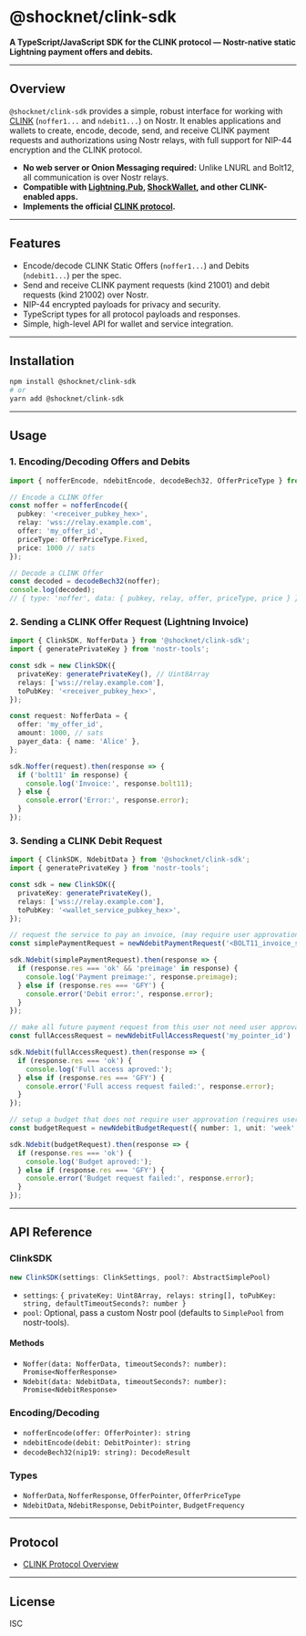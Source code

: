 # @shocknet/clink-sdk

**A TypeScript/JavaScript SDK for the CLINK protocol — Nostr-native static Lightning payment offers and debits.**

---

## Overview

`@shocknet/clink-sdk` provides a simple, robust interface for working with [CLINK](https://github.com/shocknet/CLINK/) (`noffer1...` and `ndebit1...`) on Nostr. It enables applications and wallets to create, encode, decode, send, and receive CLINK payment requests and authorizations using Nostr relays, with full support for NIP-44 encryption and the CLINK protocol.

- **No web server or Onion Messaging required:** Unlike LNURL and Bolt12, all communication is over Nostr relays.
- **Compatible with [Lightning.Pub](https://github.com/shocknet/Lightning.Pub), [ShockWallet](https://shockwallet.app), and other CLINK-enabled apps.**
- **Implements the official [CLINK protocol](https://github.com/shocknet/CLINK).**

---

## Features

- Encode/decode CLINK Static Offers (`noffer1...`) and Debits (`ndebit1...`) per the spec.
- Send and receive CLINK payment requests (kind 21001) and debit requests (kind 21002) over Nostr.
- NIP-44 encrypted payloads for privacy and security.
- TypeScript types for all protocol payloads and responses.
- Simple, high-level API for wallet and service integration.

---

## Installation

```bash
npm install @shocknet/clink-sdk
# or
yarn add @shocknet/clink-sdk
```

---

## Usage

### 1. Encoding/Decoding Offers and Debits

```ts
import { nofferEncode, ndebitEncode, decodeBech32, OfferPriceType } from '@shocknet/clink-sdk';

// Encode a CLINK Offer
const noffer = nofferEncode({
  pubkey: '<receiver_pubkey_hex>',
  relay: 'wss://relay.example.com',
  offer: 'my_offer_id',
  priceType: OfferPriceType.Fixed,
  price: 1000 // sats
});

// Decode a CLINK Offer
const decoded = decodeBech32(noffer);
console.log(decoded);
// { type: 'noffer', data: { pubkey, relay, offer, priceType, price } }
```

### 2. Sending a CLINK Offer Request (Lightning Invoice)

```ts
import { ClinkSDK, NofferData } from '@shocknet/clink-sdk';
import { generatePrivateKey } from 'nostr-tools';

const sdk = new ClinkSDK({
  privateKey: generatePrivateKey(), // Uint8Array
  relays: ['wss://relay.example.com'],
  toPubKey: '<receiver_pubkey_hex>',
});

const request: NofferData = {
  offer: 'my_offer_id',
  amount: 1000, // sats
  payer_data: { name: 'Alice' },
};

sdk.Noffer(request).then(response => {
  if ('bolt11' in response) {
    console.log('Invoice:', response.bolt11);
  } else {
    console.error('Error:', response.error);
  }
});
```

### 3. Sending a CLINK Debit Request

```ts
import { ClinkSDK, NdebitData } from '@shocknet/clink-sdk';
import { generatePrivateKey } from 'nostr-tools';

const sdk = new ClinkSDK({
  privateKey: generatePrivateKey(),
  relays: ['wss://relay.example.com'],
  toPubKey: '<wallet_service_pubkey_hex>',
});

// request the service to pay an invoice, (may require user approvation)
const simplePaymentRequest = newNdebitPaymentRequest('<BOLT11_invoice_string>', 5000, 'my_pointer_id')

sdk.Ndebit(simplePaymentRequest).then(response => {
  if (response.res === 'ok' && 'preimage' in response) {
    console.log('Payment preimage:', response.preimage);
  } else if (response.res === 'GFY') {
    console.error('Debit error:', response.error);
  }
});

// make all future payment request from this user not need user approvation (requires user approvation)
const fullAccessRequest = newNdebitFullAccessRequest('my_pointer_id')

sdk.Ndebit(fullAccessRequest).then(response => {
  if (response.res === 'ok') {
    console.log('Full access aproved:');
  } else if (response.res === 'GFY') {
    console.error('Full access request failed:', response.error);
  }
});

// setup a budget that does not require user approvation (requires user approvation)
const budgetRequest = newNdebitBudgetRequest({ number: 1, unit: 'week' }, 1000, 'my_pointer_id')

sdk.Ndebit(budgetRequest).then(response => {
  if (response.res === 'ok') {
    console.log('Budget aproved:');
  } else if (response.res === 'GFY') {
    console.error('Budget request failed:', response.error);
  }
});

```

---

## API Reference

### ClinkSDK

```ts
new ClinkSDK(settings: ClinkSettings, pool?: AbstractSimplePool)
```
- `settings`: `{ privateKey: Uint8Array, relays: string[], toPubKey: string, defaultTimeoutSeconds?: number }`
- `pool`: Optional, pass a custom Nostr pool (defaults to `SimplePool` from nostr-tools).

#### Methods
- `Noffer(data: NofferData, timeoutSeconds?: number): Promise<NofferResponse>`
- `Ndebit(data: NdebitData, timeoutSeconds?: number): Promise<NdebitResponse>`

### Encoding/Decoding
- `nofferEncode(offer: OfferPointer): string`
- `ndebitEncode(debit: DebitPointer): string`
- `decodeBech32(nip19: string): DecodeResult`

### Types
- `NofferData`, `NofferResponse`, `OfferPointer`, `OfferPriceType`
- `NdebitData`, `NdebitResponse`, `DebitPointer`, `BudgetFrequency`

---

## Protocol

- [CLINK Protocol Overview](https://github.com/shocknet/CLINK)

---

## License

ISC 